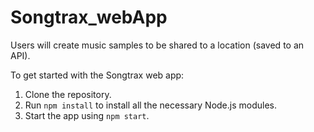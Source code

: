 # Songtrax_webApp
 Users will create music samples to be shared to a location (saved to an API).

To get started with the Songtrax web app:

1. Clone the repository.
2. Run `npm install` to install all the necessary Node.js modules.
3. Start the app using `npm start`.